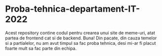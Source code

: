 # Proba-tehnica-departament-IT-2022
Acest repository contine codul pentru crearea unui site de meme-uri, atat partea de frontend cat si de backend.
Buna! Din pacate, din cauza temelor si a partialelor, nu am avut timpul sa fac proba tehnica, desi mi-ar fi placut foarte mult sa fac parte din echipa.
